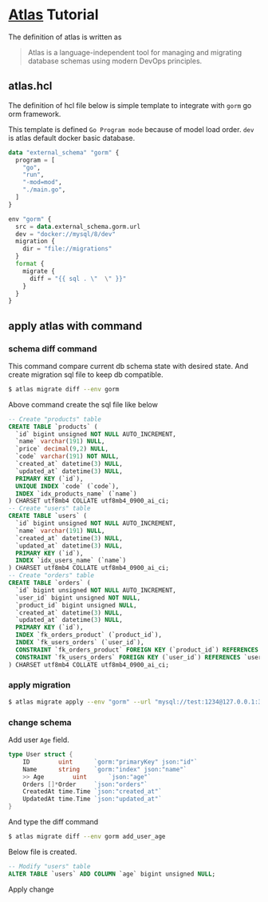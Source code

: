 # [Atlas](https://atlasgo.io/getting-started) Tutorial

The definition of atlas is written as 

> Atlas is a language-independent tool for managing and migrating database schemas using modern DevOps principles.


## atlas.hcl

The definition of hcl file below is simple template to integrate with `gorm` go orm framework.

This template is defined `Go Program mode` because of model load order. `dev` is atlas default docker basic database.

``` terraform
data "external_schema" "gorm" {
  program = [
    "go",
    "run",
    "-mod=mod",
    "./main.go",
  ]
}

env "gorm" {
  src = data.external_schema.gorm.url
  dev = "docker://mysql/8/dev"
  migration {
    dir = "file://migrations"
  }
  format {
    migrate {
      diff = "{{ sql . \"  \" }}"
    }
  }
}
```


## apply atlas with command

### schema diff command
This command compare current db schema state with desired state. And create migration sql file to keep db compatible.

``` bash
$ atlas migrate diff --env gorm
```

Above command create the sql file like below
``` sql
-- Create "products" table
CREATE TABLE `products` (
  `id` bigint unsigned NOT NULL AUTO_INCREMENT,
  `name` varchar(191) NULL,
  `price` decimal(9,2) NULL,
  `code` varchar(191) NOT NULL,
  `created_at` datetime(3) NULL,
  `updated_at` datetime(3) NULL,
  PRIMARY KEY (`id`),
  UNIQUE INDEX `code` (`code`),
  INDEX `idx_products_name` (`name`)
) CHARSET utf8mb4 COLLATE utf8mb4_0900_ai_ci;
-- Create "users" table
CREATE TABLE `users` (
  `id` bigint unsigned NOT NULL AUTO_INCREMENT,
  `name` varchar(191) NULL,
  `created_at` datetime(3) NULL,
  `updated_at` datetime(3) NULL,
  PRIMARY KEY (`id`),
  INDEX `idx_users_name` (`name`)
) CHARSET utf8mb4 COLLATE utf8mb4_0900_ai_ci;
-- Create "orders" table
CREATE TABLE `orders` (
  `id` bigint unsigned NOT NULL AUTO_INCREMENT,
  `user_id` bigint unsigned NOT NULL,
  `product_id` bigint unsigned NULL,
  `created_at` datetime(3) NULL,
  `updated_at` datetime(3) NULL,
  PRIMARY KEY (`id`),
  INDEX `fk_orders_product` (`product_id`),
  INDEX `fk_users_orders` (`user_id`),
  CONSTRAINT `fk_orders_product` FOREIGN KEY (`product_id`) REFERENCES `products` (`id`) ON UPDATE NO ACTION ON DELETE NO ACTION,
  CONSTRAINT `fk_users_orders` FOREIGN KEY (`user_id`) REFERENCES `users` (`id`) ON UPDATE NO ACTION ON DELETE NO ACTION
) CHARSET utf8mb4 COLLATE utf8mb4_0900_ai_ci;
```

### apply migration 

``` bash
$ atlas migrate apply --env "gorm" --url "mysql://test:1234@127.0.0.1:3306/test"
```

### change schema

Add  user `Age` field.

``` go
type User struct {
	ID 		  uint 		`gorm:"primaryKey" json:"id"`
	Name 	  string	`gorm:"index" json:"name"`
	>> Age		  uint      `json:"age"`
	Orders []*Order		`json:"orders"`
	CreatedAt time.Time `json:"created_at"`
	UpdatedAt time.Time `json:"updated_at"`
}
```
And type the diff command

``` bash
$ atlas migrate diff --env gorm add_user_age
```

Below file is created.

``` sql
-- Modify "users" table
ALTER TABLE `users` ADD COLUMN `age` bigint unsigned NULL;

```

Apply change

